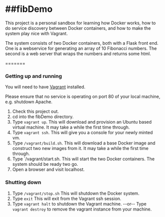 ##fibDemo
=======

This project is a personal sandbox for learning how Docker works, how to do service discovery between Docker containers,
and how to make the system play nice with Vagrant.

The system consists of two Docker containers, both with a Flask front end. One is a webservice for generating an array of 10 Fibonacci numbers. The second is a web server that wraps the numbers and returns some html.

=======

### Getting up and running

You will need to have [Vagrant](http://www.vagrantup.com) installed. 

Please ensure that no service is operating on port 80 of your local machine, e.g. shutdown Apache.

 1. Check this project out.
 1. cd into the fibDemo directory.
 1. Type `vagrant up`. This will download and provision an Ubuntu based virtual machine. It may take a while the first time through.
 1. Type `vagrant ssh`. This will give you a console for your newly minted vm.
 1. Type `/vagrant/build.sh`. This will download a base Docker image and construct two new images from it. It may take a while the first time through.
 1. Type `/vagrant/start.sh. This will start the two Docker containers. The system should be ready two go.
 1. Open a browser and visit localhost.


### Shutting down

 1. Type `/vagrant/stop.sh` This will shutdown the Docker system.
 1. Type `exit` This will exit from the Vagrant ssh session.
 1. Type `vagrant halt` to shutdown the Vagrant machine. --or-- Type `vagrant destroy` to remove the vagrant instance from your machine.
 
 
